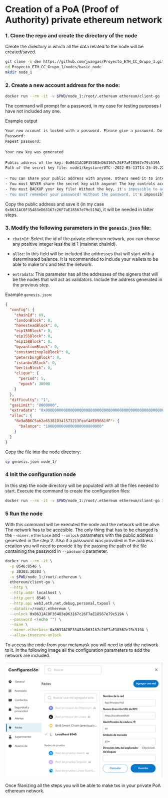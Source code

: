 # Creation of a PoA (Proof of Authority) private ethereum network 

### 1. Clone the repo and create the directory of the node

Create the directory in which all the data related to the node will be created/saved.

```bash
git clone -b dev https://github.com/juangas/Proyecto_ETH_CC_Grupo_1.git
cd Proyecto_ETH_CC_Grupo_1/nodes/basic_node
mkdir node_1
```

### 2. Create a new account address for the node:

```bash
docker run --rm -it -v $PWD/node_1:/root/.ethereum ethereum/client-go --datadir /root/.ethereum account new
```

The command will prompt for a password, in my case for testing purposes I have not included any one.

Example output
```bash
Your new account is locked with a password. Please give a password. Do not forget this password.
Password:
Repeat password:

Your new key was generated

Public address of the key: 0x8631AC0F35483eD63167c26F7aE18567e79c519A
Path of the secret key file: node1/keystore/UTC--2022-05-13T14-25-49.229126160Z--c1b2c0dfd381e6ac08f34816172d6343decbb12b

- You can share your public address with anyone. Others need it to interact with you.
- You must NEVER share the secret key with anyone! The key controls access to your funds!
- You must BACKUP your key file! Without the key, it's impossible to access account funds!
- You must remember your password! Without the password, it's impossible to decrypt the key!
```

Copy the public address and save it (in my case `0x8631AC0F35483eD63167c26F7aE18567e79c519A`), it will be needed in latter steps.

### 3. Modify the following parameters in the `genesis.json` file:

- `chainId`: Select the id of the private ethereum network, you can choose any positive integer less the id 1 (mainnet chainId).

- `alloc`: In this field will be included the addresses that will start with a determinated balance. It is recommended to include your wallets to be able to make tx's and test the network.

- `extradata`: This parameter has all the addresses of the signers that will be the nodes that will act as validators. Include the address generated in the previous step.


Example `genesis.json`:
```json
{
  "config": {
    "chainId": 69,
    "londonBlock": 0,
    "homesteadBlock": 0,
    "eip150Block": 0,
    "eip155Block": 0,
    "eip158Block": 0,
    "byzantiumBlock": 0,
    "constantinopleBlock": 0,
    "petersburgBlock": 0,
    "istanbulBlock": 0,
    "berlinBlock": 0,
    "clique": {
      "period": 5,
      "epoch": 30000
    }
  },
  "difficulty": "1",
  "gasLimit": "8000000",
  "extradata": "0x00000000000000000000000000000000000000000000000000000000000000008631AC0F35483eD63167c26F7aE18567e79c519A0000000000000000000000000000000000000000000000000000000000000000000000000000000000000000000000000000000000000000000000000000000000",
  "alloc": {
    "0x3aBB6C5ab2c65381D341573213Feaf4dE09681fF": {
      "balance": "1000000000000000000000000"
    }
  }
}

```

Copy the file into the node directory:

```bash
cp genesis.json node_1/
```

### 4 Init the configuration node

In this step the node directory will be populated with all the files needed to start. Execute the command to create the configuration files:

```bash
docker run --rm -it -v $PWD/node_1:/root/.ethereum ethereum/client-go init /root/.ethereum/genesis.json
```

### 5 Run the node

With this command will be executed the node and the network will be alive. The network has to be accesible. The only thing that has to be changed is the `--miner.etherbase` and `--unlock` parameters with the public address generated in the step 2. Also if a password was provided in the address creation you will need to provide it by the passing the path of the file containing the password in `--password` parameter.

```bash
docker run --rm -it \
  -p 8546:8546 \
  -p 30303:30303 \
  -v $PWD/node_1:/root/.ethereum \
  ethereum/client-go \
  --http \
  --http.addr localhost \
  --http.port 8546 \
  --http.api web3,eth,net,debug,personal,txpool \
  --datadir=/root/.ethereum \
  --unlock 0x8631AC0F35483eD63167c26F7aE18567e79c519A \
  --password <(echo "") \
  --mine \
  --miner.etherbase 0x8631AC0F35483eD63167c26F7aE18567e79c519A \
  --allow-insecure-unlock
```

To access the node from your metamask you will need to add the network to it. In the following image all the configuration parameters to add the network are included.

![](./images/nodos.png)

Once filanizing all the steps you will be able to make txs in your private PoA ethereum network.